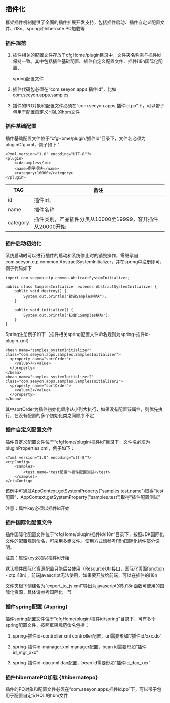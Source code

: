 ## 插件化

框架插件机制提供了全面的插件扩展开发支持，包括插件启动、插件自定义配置文件、i18n、spring和hibernate PO加载等

### 插件规范

1. 插件相关的配置文件存放于cfgHome/plugin目录中，文件夹名称需与插件id保持一致。其中包括插件基础配置、插件自定义配置文件、插件i18n国际化配置、

   spring配置文件

2. 插件代码包必须在“com.seeyon.apps.插件id”，比如com.seeyon.apps.samples

3. 插件的PO对象和配置文件必须在“com.seeyon.apps.插件id.po”下，可以带子包用于配置自定义HQL的hbm文件

### 插件基础配置

插件基础配置文件位于“cfgHome/plugin/插件id”目录下，文件名必须为pluginCfg.xml，例子如下：

```
<?xml version="1.0" encoding="UTF-8"?>
<plugin>
    <id>samples</id>                                   
    <name>例子模块</name>                               
    <category>10000</category>
</plugin>
```
| TAG| 备注 |
| --- | --- |
| id | 插件id， |
| name | 插件名称 |
| category | 插件类别，产品插件分类从10000至19999，客开插件从20000开始 |

### 插件启动初始化

系统启动时可以进行插件的启动和系统停止时的销毁操作，需继承自com.seeyon.ctp.common.AbstractSystemInitializer，并在spring中注册即可，例子代码如下

```
import com.seeyon.ctp.common.AbstractSystemInitializer;

public class SamplesInitializer extends AbstractSystemInitializer {
    public void destroy() {
        System.out.println("销毁Samples模块");
    }

    public void initialize() {
        System.out.println("初始化Samples模块");
    }
}
```

Spring注册例子如下（插件相关spring配置文件命名规则为spring-插件id-plugin.xml）：

```
<bean name="samples_systemInitializer" class="com.seeyon.apps.samples.SamplesInitializer">
  <property name="sortOrder">
    <value>7</value>
  </property>
</bean>
<bean name="samples_systemInitializer2" class="com.seeyon.apps.samples.SamplesInitializer2">
  <property name="sortOrder">
    <value>2</value>
  </property>
</bean>
```

其中sortOrder为插件初始化顺序从小到大执行，如果没有配置该属性，则优先执行，在没有配置的多个初始化类之间顺序不定

### 插件自定义配置文件

插件自定义配置文件位于“cfgHome/plugin/插件id”目录下，文件名必须为pluginProperties.xml，例子如下：

```
<?xml version="1.0" encoding="utf-8"?>
<ctpConfig>
    <samples>
        <test name="test配置">插件配置测试</test>
    </samples>
</ctpConfig>
```

该例中可通过AppContext.getSystemProperty\("samples.test.name"\)取得“test配置”，AppContext.getSystemProperty\("samples.test"\)取得“插件配置测试”

注意：属性key必须以插件id开始



### 插件国际化配置文件

插件国际化配置文件位于“cfgHome/plugin/插件id/i18n”目录下，按照JDK国际化文件的配置规则命名，可采用多组文件。使用方式请参考i18n国际化组件部分说明。

注意：属性key必须以插件id开始

默认插件国际化资源配置只能后台使用（ResourceUtil接口，国际化页面function - ctp:i18n），前端javascript无法使用，如果要开放给前端，可以在插件的i18n

文件夹根下创建名为“export\_to\_js.xml”导出为javascript的$.i18n函数可使用的国际化资源，具体请参考国际化一节



### 插件spring配置 {#spring}

插件spring配置文件位于“cfgHome/plugin/插件id/spring”目录下，可有多个spring配置文件，按照框架规范命名包括：

1. spring-插件id-controller.xml controller配置，url需要形如“/插件id/xxx.do”

2. spring-插件id-manager.xml manager配置，bean id需要形如“插件id\_mgr\_xxx”

3. spring-插件id-dao.xml dao配置，bean id需要形如“插件id\_dao\_xxx”

### 插件hibernatePO加载 {#hibernatepo}

插件的PO对象和配置文件必须在“com.seeyon.apps.插件id.po”下，可以带子包用于配置自定义HQL的hbm文件

